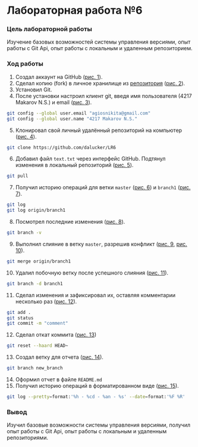 # Лабораторная работа №6
### Цель лабораторной работы
Изучение базовых возможностей системы управления версиями, опыт работы с Git Api, опыт работы с локальным и удаленным репозиторием. 
### Ход работы
1) Создал аккаунт на GitHub ([рис. 1](https://github.com/dalucker/LR6/blob/new_branch/Photo/1.png)).
2)	Сделал копию (fork) в личное хранилище из [репозитория](https://github.com/Kurtyanik/LR6/) ([рис. 2](https://github.com/dalucker/LR6/blob/new_branch/Photo/2.png)).
3)	Установил Git.
4)	После установки настроил клиент git, введя имя пользователя (4217 Makarov N.S.) и email ([рис. 3](https://github.com/dalucker/LR6/blob/new_branch/Photo/3.png)).
```sh
git config --global user.email "agiosnikita@gmail.com"
git config --global user.name "4217 Makarov N.S."

```
5)	Клонировал свой личный удалённый репозиторий на компьютер ([рис. 4](https://github.com/dalucker/LR6/blob/new_branch/Photo/4.png)).
```sh
git clone https://github.com/dalucker/LR6
```
6)	Добавил файл `text.txt` через интерфейс GitHub. Подтянул изменения в локальный репозиторий ([рис. 5](https://github.com/dalucker/LR6/blob/new_branch/Photo/5.png)).
```sh
git pull
```
7) Получил историю операций для ветки `master` ([рис. 6](https://github.com/dalucker/LR6/blob/new_branch/Photo/6.png)) и `branch1` ([рис. 7](https://github.com/dalucker/LR6/blob/new_branch/Photo/7.png)).
```sh
git log
git log origin/branch1
```
8)  Посмотрел последние изменения ([рис. 8](https://github.com/dalucker/LR6/blob/new_branch/Photo/8.png)).
```sh
git branch -v
```
9) Выполнил слияние в ветку `master`, разрешив конфликт ([рис. 9](https://github.com/dalucker/LR6/blob/new_branch/Photo/9.png), [рис. 10](https://github.com/dalucker/LR6/blob/new_branch/Photo/10.png)).
```sh
git merge origin/branch1
```
10) Удалил побочную ветку после успешного слияния ([рис. 11](https://github.com/dalucker/LR6/blob/new_branch/Photo/11.png)).
```sh
git branch -d branch1
```
11) Сделал изменения и зафиксировал их, оставляя комментарии несколько раз ([рис. 12](https://github.com/dalucker/LR6/blob/new_branch/Photo/12.png)).
```sh
git add .
git status
git commit -m "comment"
```
12) Сделал откат коммита ([рис. 13](https://github.com/dalucker/LR6/blob/new_branch/Photo/13.png))
```sh
git reset --haard HEAD~
```
13) Создал ветку для отчета ([рис. 14](https://github.com/dalucker/LR6/blob/new_branch/Photo/14.png)).
```sh
git branch new_branch
```
14) Оформил отчет в файле `README.md`
15) Получил историю операций в форматированном виде ([рис. 15](https://github.com/dalucker/LR6/blob/new_branch/Photo/15.png)).
```sh
git log --pretty=format:'%h - %cd - %an - %s' --date=format:'%F %R'
```
### Вывод
Изучил базовые возможности системы управления версиями, получил опыт работы с Git Api, опыт работы с локальным и удаленным репозиториями. 
